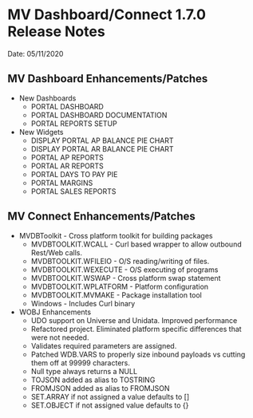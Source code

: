 # MV Dashboard/Connect 1.7.0 Release Notes

<PageHeader />

Date: 05/11/2020

## MV Dashboard Enhancements/Patches

- New Dashboards
  - PORTAL DASHBOARD
  - PORTAL DASHBOARD DOCUMENTATION
  - PORTAL REPORTS SETUP
- New Widgets
  - DISPLAY PORTAL AP BALANCE PIE CHART
  - DISPLAY PORTAL AR BALANCE PIE CHART
  - PORTAL AP REPORTS
  - PORTAL AR REPORTS
  - PORTAL DAYS TO PAY PIE
  - PORTAL MARGINS
  - PORTAL SALES REPORTS

## MV Connect Enhancements/Patches

- MVDBToolkit - Cross platform toolkit for building packages
  - MVDBTOOLKIT.WCALL - Curl based wrapper to allow outbound Rest/Web calls.
  - MVDBTOOLKIT.WFILEIO - O/S reading/writing of files.
  - MVDBTOOLKIT.WEXECUTE - O/S executing of programs
  - MVDBTOOLKIT.WSWAP - Cross platform swap statement
  - MVDBTOOLKIT.WPLATFORM - Platform configuration
  - MVDBTOOLKIT.MVMAKE - Package installation tool
  - Windows - Includes Curl binary
- WOBJ Enhancements
  - UDO support on Universe and Unidata.  Improved performance
  - Refactored project.  Eliminated platform specific differences that were not needed.
  - Validates required parameters are assigned.
  - Patched WDB.VARS to properly size inbound payloads vs cutting them off at 99999 characters.
  - Null type always returns a NULL
  - TOJSON added as alias to TOSTRING
  - FROMJSON added as alias to FROMJSON
  - SET.ARRAY if not assigned a value defaults to []
  - SET.OBJECT if not assigned value defaults to {}

<PageFooter />
